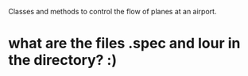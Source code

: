 Classes and methods to control the flow of planes at an airport.

# what are the files .spec and lour in the directory? :)